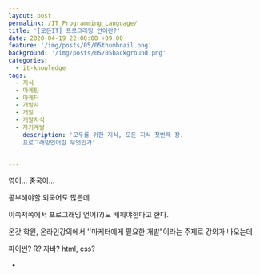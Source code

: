 ```yaml
---
layout: post
permalink: /IT_Programming_Language/
title: '[모든IT] 프로그래밍 언어란?'
date: 2020-04-19 22:00:00 +09:00
feature: '/img/posts/05/05thumbnail.png'
background: '/img/posts/05/05background.png'
categories:
  - it-knowledge
tags:
  - 지식
  - 마케팅
  - 마케터
  - 개발자
  - 개발
  - 개발지식
  - 자기계발
    description: '모두를 위한 지식, 모든 지식 첫번째 장.
    프로그래밍언어란 무엇인가'

  
---
```




영어... 중국어...

공부해야할 외국어도 많은데

이쪽저쪽에서 프로그래밍 언어(?)도 배워야한다고 한다.

온갖 학원, 온라인강의에서 ''마케터에게 필요한 개발"이라는 주제로 강의가 나오는데

파이썬? R? 자바? html, css? 

  - 